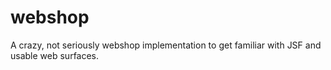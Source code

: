 webshop
=======

A crazy, not seriously webshop implementation to get familiar with JSF and usable web surfaces.
